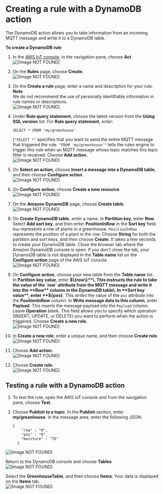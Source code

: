 # Creating a rule with a DynamoDB action<a name="iot-ddb-rule"></a>

The DynamoDB action allows you to take information from an incoming MQTT message and write it to a DynamoDB table\. 

**To create a DynamoDB rule**

1. In the [AWS IoT console](https://console.aws.amazon.com/iot/home), in the navigation pane, choose **Act**\.  
![\[Image NOT FOUND\]](http://docs.aws.amazon.com/iot/latest/developerguide/images/choose-rules.png)

1. On the **Rules** page, choose **Create**\.  
![\[Image NOT FOUND\]](http://docs.aws.amazon.com/iot/latest/developerguide/images/dashboard-rules.png)

1. On the **Create a rule** page, enter a name and description for your rule\.
**Note**  
We do not recommend the use of personally identifiable information in rule names or descriptions\.  
![\[Image NOT FOUND\]](http://docs.aws.amazon.com/iot/latest/developerguide/images/create-a-ddb-rule.png)

1. Under **Rule query statement**, choose the latest version from the **Using SQL version** list\. For **Rule query statement**, enter: 

   ```
   SELECT * FROM 'my/greenhouse'
   ```

   \(`"SELECT *"` specifies that you want to send the entire MQTT message that triggered the rule\. `"FROM 'my/greenhouse'"` tells the rules engine to trigger this rule when an MQTT message whose topic matches this topic filter is received\. Choose **Add action\.**  
![\[Image NOT FOUND\]](http://docs.aws.amazon.com/iot/latest/developerguide/images/rule-query-ddb.png)

1. On **Select an action**, choose **Insert a message into a DynamoDB table**, and then choose **Configure action**\.  
![\[Image NOT FOUND\]](http://docs.aws.amazon.com/iot/latest/developerguide/images/set-an-action.png)

1. On **Configure action**, choose **Create a new resource**\.  
![\[Image NOT FOUND\]](http://docs.aws.amazon.com/iot/latest/developerguide/images/configure-action-ddb-entry.png)

1. On the **Amazon DynamoDB** page, choose **Create table**\.  
![\[Image NOT FOUND\]](http://docs.aws.amazon.com/iot/latest/developerguide/images/dynamodb-welcome.png)

1. On **Create DynamoDB table**, enter a name\. In **Partition key**, enter **Row**\. Select **Add sort key**, and then enter **PositionInRow** in the **Sort key** field\. `Row` represents a row of plants in a greenhouse\. `PositionInRow` represents the position of a plant in the row\. Choose **String** for both the partition and sort keys, and then choose **Create**\. It takes a few seconds to create your DynamoDB table\. Close the browser tab where the Amazon DynamoDB console is open\. If you don't close the tab, your DynamoDB table is not displayed in the **Table name** list on the **Configure action** page of the AWS IoT console\.  
![\[Image NOT FOUND\]](http://docs.aws.amazon.com/iot/latest/developerguide/images/create-ddb-table.png)

1. On **Configure action**, choose your new table from the **Table name** list\. In **Partition key value**, enter **$\{row\}**\. This instructs the rule to take the value of the `row` attribute from the MQTT message and write it into the **Row** column in the DynamoDB table\. In **Sort key value**, enter **$\{pos\}**\. This writes the value of the `pos` attribute into the **PositionInRow** column\. In **Write message data to this column**, enter **Payload**\. This inserts the message payload into the `Payload` column\. Leave **Operation** blank\. This field allows you to specify which operation \(INSERT, UPDATE, or DELETE\) you want to perform when the action is triggered\. Choose **Create a new role**\.  
![\[Image NOT FOUND\]](http://docs.aws.amazon.com/iot/latest/developerguide/images/configure-action-with-resource.png)

1. In **Create a new role**, enter a unique name, and then choose **Create role**\.  
![\[Image NOT FOUND\]](http://docs.aws.amazon.com/iot/latest/developerguide/images/create-new-role-ddb-2.png)

1. Choose **Add action**\.  
![\[Image NOT FOUND\]](http://docs.aws.amazon.com/iot/latest/developerguide/images/create-rule-for-ddb-final.png)

1. Choose **Create rule**\.  
![\[Image NOT FOUND\]](http://docs.aws.amazon.com/iot/latest/developerguide/images/create-rule-for-ddb-final-2.png)

## Testing a rule with a DynamoDB action<a name="test-db-rule"></a>

1. To test the rule, open the AWS IoT console and from the navigation pane, choose **Test**\.

1. Choose **Publish to a topic**\. In the **Publish** section, enter **my/greenhouse**\. In the message area, enter the following JSON:

   ```
   {
       "row" : "0",
       "pos" : "0",
       "moisture" : "75"
     }
   ```  
![\[Image NOT FOUND\]](http://docs.aws.amazon.com/iot/latest/developerguide/images/ddb-message.png)

   Return to the DynamoDB console and choose **Tables**\.  
![\[Image NOT FOUND\]](http://docs.aws.amazon.com/iot/latest/developerguide/images/ddb-tables.png)

   Select the **GreenhouseTable**, and then choose **Items**\. Your data is displayed on the **Items** tab\.  
![\[Image NOT FOUND\]](http://docs.aws.amazon.com/iot/latest/developerguide/images/ddb-table-data.png)